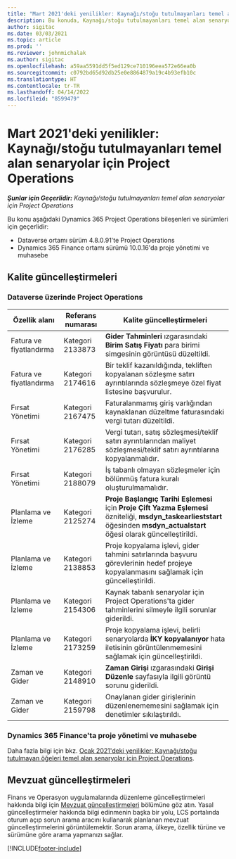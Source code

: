 ```yaml
---
title: "Mart 2021'deki yenilikler: Kaynağı/stoğu tutulmayanları temel alan senaryolar için Project Operations"
description: Bu konuda, Kaynağı/stoğu tutulmayanları temel alan senaryolar için Project Operations'ın Mart 2021'deki kalite güncelleştirmeleri hakkında bilgiler sağlanmaktadır.
author: sigitac
ms.date: 03/03/2021
ms.topic: article
ms.prod: ''
ms.reviewer: johnmichalak
ms.author: sigitac
ms.openlocfilehash: a59aa5591dd5f5ed129ce710196eea572e66ea0b
ms.sourcegitcommit: c0792bd65d92db25e0e8864879a19c4b93efb10c
ms.translationtype: HT
ms.contentlocale: tr-TR
ms.lasthandoff: 04/14/2022
ms.locfileid: "8599479"
---
```

# <a name="whats-new-march-2021---project-operations-for-resourcenon-stocked-based-scenarios"></a>Mart 2021'deki yenilikler: Kaynağı/stoğu tutulmayanları temel alan senaryolar için Project Operations

_**Şunlar için Geçerlidir:** Kaynağı/stoğu tutulmayanları temel alan senaryolar için Project Operations_

Bu konu aşağıdaki Dynamics 365 Project Operations bileşenleri ve sürümleri için geçerlidir:

- Dataverse ortamı sürüm 4.8.0.91'te Project Operations 
- Dynamics 365 Finance ortamı sürümü 10.0.16'da proje yönetimi ve muhasebe 

## <a name="quality-updates"></a>Kalite güncelleştirmeleri

### <a name="project-operations-on-dataverse"></a>Dataverse üzerinde Project Operations


| **Özellik alanı** | **Referans numarası** | **Kalite güncelleştirmeleri** |
| --- | --- | --- |
| Fatura ve fiyatlandırma | Kategori 2133873 | **Gider Tahminleri** ızgarasındaki **Birim Satış Fiyatı** para birimi simgesinin görüntüsü düzeltildi. |
| Fatura ve fiyatlandırma | Kategori 2174616 | Bir teklif kazanıldığında, tekliften kopyalanan sözleşme satırı ayrıntılarında sözleşmeye özel fiyat listesine başvurulur. |
| Fırsat Yönetimi | Kategori 2167475 | Faturalanmamış giriş varlığından kaynaklanan düzeltme faturasındaki vergi tutarı düzeltildi. |
| Fırsat Yönetimi | Kategori 2176285 | Vergi tutarı, satış sözleşmesi/teklif satırı ayrıntılarından maliyet sözleşmesi/teklif satırı ayrıntılarına kopyalanmalıdır. |
| Fırsat Yönetimi | Kategori 2188079 | İş tabanlı olmayan sözleşmeler için bölünmüş fatura kuralı oluşturulmamalıdır. |
| Planlama ve İzleme | Kategori 2125274 | **Proje Başlangıç Tarihi Eşlemesi** için **Proje Çift Yazma Eşlemesi** özniteliği, **msdyn\_taskearlieststart** öğesinden **msdyn\_actualstart** öğesi olarak güncelleştirildi. |
| Planlama ve İzleme | Kategori 2138853 | Proje kopyalama işlevi, gider tahmini satırlarında başvuru görevlerinin hedef projeye kopyalanmasını sağlamak için güncelleştirildi. |
| Planlama ve İzleme | Kategori 2154306 | Kaynak tabanlı senaryolar için Project Operations'ta gider tahminlerini silmeyle ilgili sorunlar giderildi. |
| Planlama ve İzleme | Kategori 2173259 | Proje kopyalama işlevi, belirli senaryolarda **İKY kopyalanıyor** hata iletisinin görüntülenmemesini sağlamak için güncelleştirildi. |
| Zaman ve Gider | Kategori 2148910 | **Zaman Girişi** ızgarasındaki **Girişi Düzenle** sayfasıyla ilgili görüntü sorunu giderildi. |
| Zaman ve Gider | Kategori 2159798 | Onaylanan gider girişlerinin düzenlenememesini sağlamak için denetimler sıkılaştırıldı. |

### <a name="project-management-and-accounting-on-dynamics-365-finance"></a>Dynamics 365 Finance'ta proje yönetimi ve muhasebe

Daha fazla bilgi için bkz. [Ocak 2021'deki yenilikler: Kaynağı/stoğu tutulmayan öğeleri temel alan senaryolar için Project Operations](whats-new-jan-2021-resource-based.md).

## <a name="regulatory-updates"></a>Mevzuat güncelleştirmeleri

Finans ve Operasyon uygulamalarında düzenleme güncelleştirmeleri hakkında bilgi için [Mevzuat güncelleştirmeleri](/dynamics365/finance/localizations/regulatory-updates) bölümüne göz atın. Yasal güncelleştirmeler hakkında bilgi edinmenin başka bir yolu, LCS portalında oturum açıp sorun arama aracını kullanarak planlanan mevzuat güncelleştirmelerini görüntülemektir. Sorun arama, ülkeye, özellik türüne ve sürümüne göre arama yapmanızı sağlar.


[!INCLUDE[footer-include](../includes/footer-banner.md)]